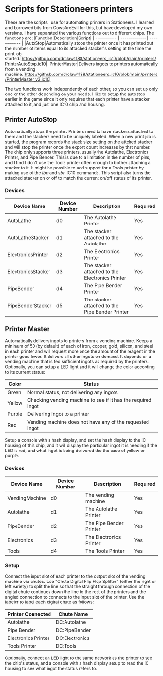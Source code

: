 # Scripts for Stationeers printers

These are the scripts I use for automating printers in Stationeers. I learned and borrowed bits from CowsAreEvil for this, but have developed my own versions. I have separated the various functions out to different chips. The functions are:
|Function|Description|Script|
| ----------- | ------------- | ------------ |
|AutoStop|Automatically stops the printer once it has printed out the number of items equal to its attached stacker's setting at the time the print job started.|https://github.com/drclaw1188/stationeers_ic10/blob/main/printers/PrinterAutoStop.ic10|
|PrinterMaster|Delivers ingots to printers automatically from a vending machine.|https://github.com/drclaw1188/stationeers_ic10/blob/main/printers/PrinterMaster_v3.ic10|

The two functions work independently of each other, so you can set up only one or the other depending on your needs. I like to setup the autostop earlier in the game since it only requires that each printer have a stacker attached to it, and just one IC10 chip and housing.

## Printer AutoStop

Automatically stops the printer. Printers need to have stackers attached to them and the stackers need to be uniquely labeled. When a new print job is started, the program records the stack size setting on the attched stacker and will stop the printer once the export count increases by that number. The chip only supports three printers, usually the Autolathe, Electronics Printer, and Pipe Bender. This is due to a limitation in the number of pins, and I find I don't use the Tools printer often enough to bother attaching a stacker to it. It might be possible to add support for a Tools printer by making use of the *lbn* and *sbn* IC10 commands. This script also turns the attached stacker on or off to match the current on/off status of its printer.

### Devices

|Device Name|Device Number|Description|Required|
| ----------- | ------------- | ------------ | ---------- |
|AutoLathe|d0|The Autolathe Printer|Yes|
|AutoLatheStacker|d1|The stacker attached to the Autolathe|Yes|
|ElectronicsPrinter|d2|The Electronics Printer|Yes|
|ElectronicsStacker|d3|The stacker attached to the Electronics Printer|Yes|
|PipeBender|d4|The Pipe Bender Printer|Yes|
|PipeBenderStacker|d5|The stacker attached to the Pipe Bender Printer|Yes|

## Printer Master

Automatically delivers ingots to printers from a vending machine. Keeps a minimum of 50 (by default) of each of iron, copper, gold, silicon, and steel in each printer and will request more once the amount of the reagent in the printer goes lower. It delivers all other ingots on demand. It depends on a vending machine that is fed sufficient ingots as required by the printers. Optionally, you can setup a LED light and it will change the color according to its current status:

|Color|Status|
| ----------- | ------------- |
|Green|Normal status, not delivering any ingots|
|Yellow|Checking vending machine to see if it has the required ingot|
|Purple|Delivering ingot to a printer|
|Red|Vending machine does not have any of the requested ingot|

Setup a console with a hash display, and set the hash display to the IC housing of this chip, and it will display the particular ingot it is needing if the LED is red, and what ingot is being delivered the the case of yellow or purple.

### Devices

|Device Name|Device Number|Description|Required|
| ----------- | ------------- | ------------ | ---------- |
|VendingMachine|d0|The vending machine|Yes|
|Autolathe|d1|The Autolathe Printer|Yes|
|PipeBender|d2|The Pipe Bender Printer|Yes|
|Electronics|d3|The Electronics Printer|Yes|
|Tools|d4|The Tools Printer|Yes|

### Setup

Connect the input slot of each printer to the output slot of the vending machine via chutes. Use "Chute Digital Flip Flop Splitter" (either the right or left variety) to split the line so that the straight through connection of the digital chute continues down the line to the rest of the printers and the angled connection to connects to the input slot of the printer. Use the labeler to label each digital chute as follows:

|Printer Connected|Chute Name|
| ----------- | ------------- |
|Autolathe|DC:Autolathe|
|Pipe Bender|DC:PipeBender|
|Electronics Printer|DC:Electronics|
|Tools Printer|DC:Tools|

Optionally, connect an LED light to the same network as the printer to see the chip's status, and a console with a hash display setup to read the IC housing to see what ingot the status refers to.
